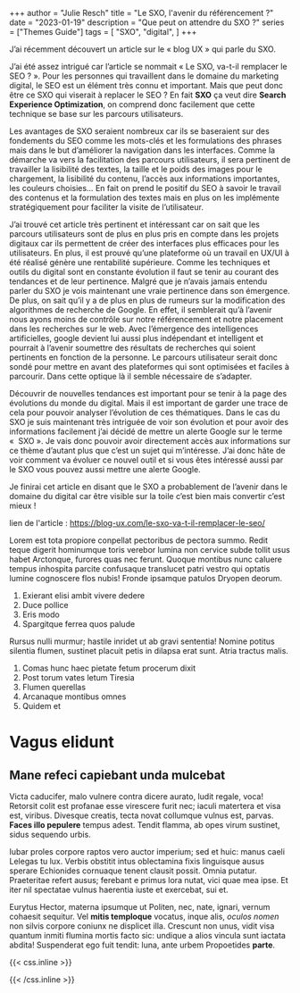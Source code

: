 +++
author = "Julie Resch"
title = "Le SXO, l'avenir du référencement ?"
date = "2023-01-19"
description = "Que peut on attendre du SXO ?"
series = ["Themes Guide"]
tags = [
    "SXO",
    "digital",
]
+++

J’ai récemment découvert un article sur le « blog UX » qui parle du SXO.

J’ai été assez intrigué car l’article se nommait « Le SXO, va-t-il remplacer le SEO ? ». Pour les personnes qui travaillent dans le domaine du marketing digital, le SEO est un élément très connu et important. Mais que peut donc être ce SXO qui viserait à replacer le SEO ? En fait **SXO** ça veut dire **Search Experience Optimization**, on comprend donc facilement que cette technique se base sur les parcours utilisateurs. 

Les avantages de SXO seraient nombreux car ils se baseraient sur des fondements du SEO comme les mots-clés et les formulations des phrases mais dans le but d’améliorer la navigation dans les interfaces. Comme la démarche va vers la facilitation des parcours utilisateurs, il sera pertinent de travailler la lisibilité des textes, la taille et le poids des images pour le chargement, la lisibilité du contenu, l’accès aux informations importantes, les couleurs choisies… En fait on prend le positif du SEO à savoir le travail des contenus et la formulation des textes mais en plus on les implémente stratégiquement pour faciliter la visite de l’utilisateur. 

J’ai trouvé cet article très pertinent et intéressant car on sait que les parcours utilisateurs sont de plus en plus pris en compte dans les projets digitaux car ils permettent de créer des interfaces plus efficaces pour les utilisateurs. En plus, il est prouvé qu’une plateforme où un travail en UX/UI à été réalisé génère une rentabilité supérieure. Comme les techniques et outils du digital sont en constante évolution il faut se tenir au courant des tendances et de leur pertinence. Malgré que je n’avais jamais entendu parler du SXO je vois maintenant une vraie pertinence dans son émergence. De plus, on sait qu’il y a de plus en plus de rumeurs sur la modification des algorithmes de recherche de Google. En effet, il semblerait qu’à l’avenir nous ayons moins de contrôle sur notre référencement et notre placement dans les recherches sur le web. Avec l’émergence des intelligences artificielles, google devient lui aussi plus indépendant et intelligent et pourrait à l’avenir soumettre des résultats de recherches qui soient pertinents en fonction de la personne. Le parcours utilisateur serait donc sondé pour mettre en avant des plateformes qui sont optimisées et faciles à parcourir. Dans cette optique là il semble nécessaire de s’adapter. 

Découvrir de nouvelles tendances est important pour se tenir à la page des évolutions du monde du digital. Mais il est important de garder une trace de cela pour pouvoir analyser l’évolution de ces thématiques. Dans le cas du SXO je suis maintenant très intriguée de voir son évolution et pour avoir des informations facilement j’ai décidé de mettre un alerte Google sur le terme «  SXO ». Je vais donc pouvoir avoir directement accès aux informations sur ce thème d’autant plus que c’est un sujet qui m’intéresse. J’ai donc hâte de voir comment va évoluer ce nouvel outil et si vous êtes intéressé aussi par le SXO vous pouvez aussi mettre une alerte Google. 

Je finirai cet article en disant que le SXO a probablement de l’avenir dans le domaine du digital car être visible sur la toile c’est bien mais convertir c’est mieux !

lien de l'article : https://blog-ux.com/le-sxo-va-t-il-remplacer-le-seo/ 

Lorem est tota propiore conpellat pectoribus de pectora summo. <!--more-->Redit teque digerit hominumque toris verebor lumina non cervice subde tollit usus habet Arctonque, furores quas nec ferunt. Quoque montibus nunc caluere tempus inhospita parcite confusaque translucet patri vestro qui optatis lumine cognoscere flos nubis! Fronde ipsamque patulos Dryopen deorum.

1. Exierant elisi ambit vivere dedere
2. Duce pollice
3. Eris modo
4. Spargitque ferrea quos palude

Rursus nulli murmur; hastile inridet ut ab gravi sententia! Nomine potitus silentia flumen, sustinet placuit petis in dilapsa erat sunt. Atria tractus malis.

1. Comas hunc haec pietate fetum procerum dixit
2. Post torum vates letum Tiresia
3. Flumen querellas
4. Arcanaque montibus omnes
5. Quidem et

# Vagus elidunt



## Mane refeci capiebant unda mulcebat

Victa caducifer, malo vulnere contra dicere aurato, ludit regale, voca! Retorsit colit est profanae esse virescere furit nec; iaculi matertera et visa est, viribus. Divesque creatis, tecta novat collumque vulnus est, parvas. **Faces illo pepulere** tempus adest. Tendit flamma, ab opes virum sustinet, sidus sequendo urbis.

Iubar proles corpore raptos vero auctor imperium; sed et huic: manus caeli Lelegas tu lux. Verbis obstitit intus oblectamina fixis linguisque ausus sperare Echionides cornuaque tenent clausit possit. Omnia putatur. Praeteritae refert ausus; ferebant e primus lora nutat, vici quae mea ipse. Et iter nil spectatae vulnus haerentia iuste et exercebat, sui et.

Eurytus Hector, materna ipsumque ut Politen, nec, nate, ignari, vernum cohaesit sequitur. Vel **mitis temploque** vocatus, inque alis, *oculos nomen* non silvis corpore coniunx ne displicet illa. Crescunt non unus, vidit visa quantum inmiti flumina mortis facto sic: undique a alios vincula sunt iactata abdita! Suspenderat ego fuit tendit: luna, ante urbem Propoetides **parte**.

{{< css.inline >}}
<style>
.canon { background: white; width: 100%; height: auto; }
</style>
{{< /css.inline >}}
